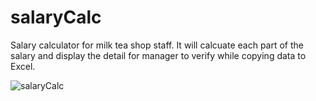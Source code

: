 # salaryCalc
Salary calculator for milk tea shop staff. 
It will calcuate each part of the salary and display the detail for manager to verify while copying data to Excel.

![salaryCalc](https://github.com/yuki0782/salaryCalc/assets/174017935/af381a71-4110-42aa-98c6-62780f73311e)
